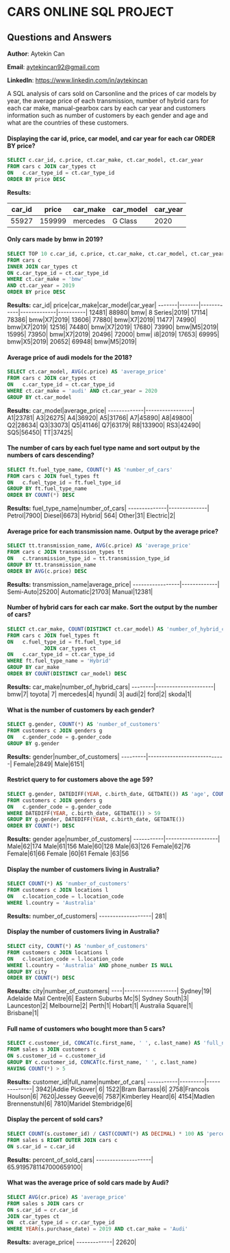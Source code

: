 # CARS ONLINE SQL PROJECT 
## Questions and Answers

**Author**: Aytekin Can

**Email**: aytekincan92@gmail.com

**LinkedIn**: https://www.linkedin.com/in/aytekincan

A SQL analysis of cars sold on Carsonline and the prices of car models by year, the average price of each transmission, number of hybrid cars for each car make, manual-gearbox cars by each car year and customers information such as number of customers by each gender and age and what are the countries of these customers.

#### Displaying the car id, price, car model, and car year for each car ORDER BY price?
````sql
SELECT c.car_id, c.price, ct.car_make, ct.car_model, ct.car_year 
FROM cars c JOIN car_types ct 
ON   c.car_type_id = ct.car_type_id 
ORDER BY price DESC
````
**Results:**

car_id|	price|car_make|car_model|car_year|
-------|-------|------------|-------------|----------|
55927|	159999|mercedes|G Class|2020|

#### Only cars made by bmw in 2019?
````sql
SELECT TOP 10 c.car_id, c.price, ct.car_make, ct.car_model, ct.car_year 
FROM cars c 
INNER JOIN car_types ct 
ON c.car_type_id = ct.car_type_id
WHERE ct.car_make = 'bmw' 
AND ct.car_year = 2019
ORDER BY price DESC

````
**Results:**
car_id|	price|car_make|car_model|car_year|
-------|-------|------------|-------------|----------|
12481|	88980|	bmw| 8 Series|2019|
17114|	78386|	bmw|X7|2019|
13606|	77880|	bmw|X7|2019|
11477|	74990|	bmw|X7|2019|
12516|	74480|	bmw|X7|2019|
17680|	73990|	bmw|M5|2019|
15995|	73950|	bmw|X7|2019|
20496|	72000|	bmw| i8|2019|
17653|	69995|	bmw|X5|2019|
20652|	69948|	bmw|M5|2019|
#### Average price of audi models for the 2018?
````sql
SELECT ct.car_model, AVG(c.price) AS 'average_price'
FROM cars c JOIN car_types ct 
ON   c.car_type_id = ct.car_type_id
WHERE ct.car_make = 'audi' AND ct.car_year = 2020
GROUP BY ct.car_model
````
**Results:**
car_model|average_price|
-------------|-----------------|
 A1|23781|
 A3|26275|
 A4|36920|
 A5|31766|
 A7|45890|
 A8|49800|
 Q2|28634|
 Q3|33073|
 Q5|41146|
 Q7|63179|
 R8|133900|
 RS3|42490|
 SQ5|56450|
 TT|37425|

#### The number of cars by each fuel type name  and sort output by the numbers of cars descending? 
````sql
SELECT ft.fuel_type_name, COUNT(*) AS 'number_of_cars'
FROM cars c JOIN fuel_types ft 
ON   c.fuel_type_id = ft.fuel_type_id
GROUP BY ft.fuel_type_name
ORDER BY COUNT(*) DESC
````
**Results:**
fuel_type_name|number_of_cars|
--------------|--------------|
Petrol|7900|
Diesel|6673|
Hybrid|	564|
Other|31|
Electric|2|

#### Average price for each transmission name. Output by the average price?
````sql
SELECT tt.transmission_name, AVG(c.price) AS 'average_price' 
FROM cars c JOIN transmission_types tt 
ON   c.transmission_type_id = tt.transmission_type_id
GROUP BY tt.transmission_name
ORDER BY AVG(c.price) DESC
````
**Results:**
transmission_name|average_price|
-----------------|-------------|
Semi-Auto|25200|
Automatic|21703|
Manual|12381|

#### Number of hybrid cars for each car make. Sort the output by the number of cars?
````sql
SELECT ct.car_make, COUNT(DISTINCT ct.car_model) AS 'number_of_hybrid_cars' 
FROM cars c JOIN fuel_types ft 
ON   c.fuel_type_id = ft.fuel_type_id
			JOIN car_types ct 
ON   c.car_type_id = ct.car_type_id
WHERE ft.fuel_type_name = 'Hybrid'
GROUP BY car_make
ORDER BY COUNT(DISTINCT car_model) DESC
````
**Results:**
car_make|number_of_hybrid_cars|
--------|---------------------|
bmw|7|
toyota|	7|
mercedes|4|
hyundi|	3|
audi|2|
ford|2|
skoda|1|

#### What is the number of customers by each gender?
````sql
SELECT g.gender, COUNT(*) AS 'number_of_customers'
FROM customers c JOIN genders g
ON   c.gender_code = g.gender_code
GROUP BY g.gender
````
**Results:**
gender|number_of_customers|
---------|----------------------------|
Female|2849|
Male|6151|

#### Restrict query to for customers above the age 59?
````sql
SELECT g.gender, DATEDIFF(YEAR, c.birth_date, GETDATE()) AS 'age', COUNT(*) AS 'number_of_customers'
FROM customers c JOIN genders g
ON   c.gender_code = g.gender_code
WHERE DATEDIFF(YEAR, c.birth_date, GETDATE()) > 59
GROUP BY g.gender, DATEDIFF(YEAR, c.birth_date, GETDATE())
ORDER BY COUNT(*) DESC
````
**Results:**
gender	age|number_of_customers|
-----------|-------------------|
Male|62|174
Male|61|156
Male|60|128
Male|63|126
Female|62|76
Female|61|66
Female	|60|61
Female	|63|56
#### Display the number of customers living in Australia?
````sql
SELECT COUNT(*) AS 'number_of_customers'
FROM customers c JOIN locations l 
ON   c.location_code = l.location_code
WHERE l.country = 'Australia'
````
**Results:**
number_of_customers|
-------------------|
281|

#### Display the number of customers living in Australia?
````sql
SELECT city, COUNT(*) AS 'number_of_customers'
FROM customers c JOIN locations l 
ON   c.location_code = l.location_code
WHERE l.country = 'Australia' AND phone_number IS NULL
GROUP BY city
ORDER BY COUNT(*) DESC
````
**Results:**
city|number_of_customers|
----|-------------------|
Sydney|19|
Adelaide Mail Centre|6|
Eastern Suburbs Mc|5|
Sydney South|3|
Launceston|2|
Melbourne|2|
Perth|1|
Hobart|1|
Australia Square|1|
Brisbane|1|

#### Full name of customers who bought more than 5 cars?
````sql
SELECT c.customer_id, CONCAT(c.first_name, ' ', c.last_name) AS 'full_name', COUNT(*) AS 'number_of_cars'
FROM sales s JOIN customers c 
ON s.customer_id = c.customer_id
GROUP BY c.customer_id, CONCAT(c.first_name, ' ', c.last_name)
HAVING COUNT(*) > 5 
````
**Results:**
customer_id|full_name|number_of_cars|
-----------|---------|--------------|
3942|Addie Pickover|	6|
1522|Bram Barrass|6|
2758|Francois Houlson|6|
7620|Jessey Geeve|6|
7587|Kimberley Heard|6|
4154|Madlen Brennenstuhl|6|
7810|Maridel Stembridge|6|


#### Display the percent of sold cars?
````sql
SELECT COUNT(s.customer_id) / CAST(COUNT(*) AS DECIMAL) * 100 AS 'percent_of_sold_cars'
FROM sales s RIGHT OUTER JOIN cars c 
ON s.car_id = c.car_id
````
**Results:**
percent_of_sold_cars|
--------------------|
65.9195781147000659100|

#### What was the average price of sold cars made by Audi?
````sql
SELECT AVG(cr.price) AS 'average_price'
FROM sales s JOIN cars cr 
ON s.car_id = cr.car_id
JOIN car_types ct
ON  ct.car_type_id = cr.car_type_id
WHERE YEAR(s.purchase_date) = 2019 AND ct.car_make = 'Audi'
````
**Results:**
average_price|
-------------|
22620|








